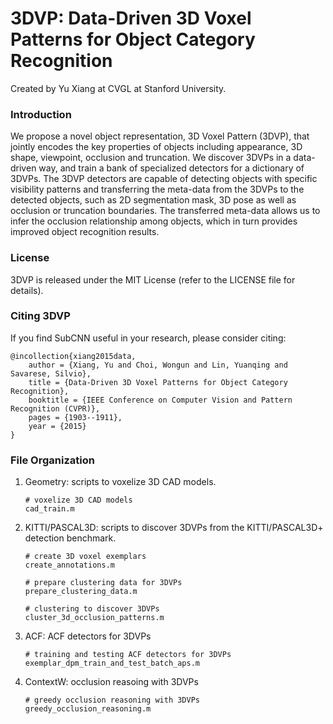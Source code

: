 # 3DVP: Data-Driven 3D Voxel Patterns for Object Category Recognition

Created by Yu Xiang at CVGL at Stanford University.

### Introduction

We propose a novel object representation, 3D Voxel Pattern (3DVP), that jointly encodes the key properties of objects including appearance, 3D shape, viewpoint, occlusion and truncation. We discover 3DVPs in a data-driven way, and train a bank of specialized detectors for a dictionary of 3DVPs. The 3DVP detectors are capable of detecting objects with specific visibility patterns and transferring the meta-data from the 3DVPs to the detected objects, such as 2D segmentation mask, 3D pose as well as occlusion or truncation boundaries. The transferred meta-data allows us to infer the occlusion relationship among objects, which in turn provides improved object recognition results.

### License

3DVP is released under the MIT License (refer to the LICENSE file for details).

### Citing 3DVP

If you find SubCNN useful in your research, please consider citing:

    @incollection{xiang2015data,
        author = {Xiang, Yu and Choi, Wongun and Lin, Yuanqing and Savarese, Silvio},
        title = {Data-Driven 3D Voxel Patterns for Object Category Recognition},
        booktitle = {IEEE Conference on Computer Vision and Pattern Recognition (CVPR)},
        pages = {1903--1911},
        year = {2015}
    }

### File Organization
1. Geometry: scripts to voxelize 3D CAD models. 
   ```Shell
   # voxelize 3D CAD models
   cad_train.m
   ```

2. KITTI/PASCAL3D: scripts to discover 3DVPs from the KITTI/PASCAL3D+ detection benchmark.
    ```Shell
    # create 3D voxel exemplars
    create_annotations.m

    # prepare clustering data for 3DVPs
    prepare_clustering_data.m

    # clustering to discover 3DVPs
    cluster_3d_occlusion_patterns.m
    ```

3. ACF: ACF detectors for 3DVPs
   ```Shell
   # training and testing ACF detectors for 3DVPs
   exemplar_dpm_train_and_test_batch_aps.m
   ```

4. ContextW: occlusion reasoing with 3DVPs
   ```Shell
   # greedy occlusion reasoning with 3DVPs
   greedy_occlusion_reasoning.m
   ```


